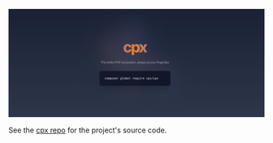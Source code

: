 ![cpx](./public/banner.png)

See the [cpx repo](https://github.com/imliam/cpx) for the project's source code.
